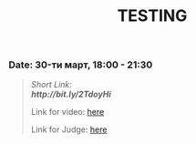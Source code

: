 <h1 align="center">TESTING</h1>
    <br>

<h3>Date: 30-ти март, 18:00 - 21:30</h3>

<blockquote>
    <p>
        <i>
            Short Link: <br> 
            <b>
                http://bit.ly/2TdoyHi
            </b> 
        </i>
    </p>
    <p>
        Link for video: 
        <a href="https://www.youtube.com/watch?v=Id85hmOv9ug&feature=emb_title"> here</a>
    </p>
        <p>
        Link for Judge: 
        <a href="https://judge.softuni.bg/Contests/Practice/Index/1948#0">here</a>
    </p>
</blockquote>
